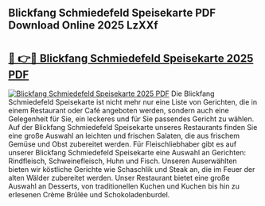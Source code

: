 ## Blickfang Schmiedefeld Speisekarte PDF Download Online 2025 LzXXf

# <h2><a href="http://gce05le.nevu.top/?p=Blickfang+Schmiedefeld+Speisekarte">🔗 👉🔴 Blickfang Schmiedefeld Speisekarte 2025 PDF</a></h2>

[![Blickfang Schmiedefeld Speisekarte 2025 PDF](https://i.imgur.com/dBaPXMq.png)](http://gce05le.nevu.top/?p=Blickfang+Schmiedefeld+Speisekarte)
Die Blickfang Schmiedefeld Speisekarte ist nicht mehr nur eine Liste von Gerichten, die in einem Restaurant oder Café angeboten werden, sondern auch eine Gelegenheit für Sie, ein leckeres und für Sie passendes Gericht zu wählen. Auf der Blickfang Schmiedefeld Speisekarte unseres Restaurants finden Sie eine große Auswahl an leichten und frischen Salaten, die aus frischem Gemüse und Obst zubereitet werden. Für Fleischliebhaber gibt es auf unserer Blickfang Schmiedefeld Speisekarte eine Auswahl an Gerichten: Rindfleisch, Schweinefleisch, Huhn und Fisch. Unseren Auserwählten bieten wir köstliche Gerichte wie Schaschlik und Steak an, die im Feuer der alten Wälder zubereitet werden. Unser Restaurant bietet eine große Auswahl an Desserts, von traditionellen Kuchen und Kuchen bis hin zu erlesenen Crème Brûlée und Schokoladenburdel.
